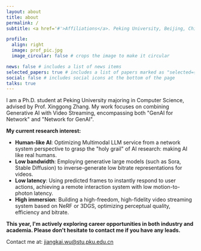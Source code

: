 ```yaml
---
layout: about
title: about
permalink: /
subtitle: <a href='#'>Affiliations</a>. Peking University, Beijing, China.

profile:
  align: right
  image: prof_pic.jpg
  image_circular: false # crops the image to make it circular

news: false # includes a list of news items
selected_papers: true # includes a list of papers marked as "selected={true}"
social: false # includes social icons at the bottom of the page
talks: true
---
```


I am a Ph.D. student at Peking University majoring in Computer Science, advised by Prof. Xinggong Zhang. My work focuses on combining Generative AI with Video Streaming, encompassing both "GenAI for Network" and "Network for GenAI".
<!--My current research interest is applying generative vision and graphics to video streaming to optimize system performance. 
My work involves algorithm design and implementation optimization, spanning computer networks, vision, graphics, and machine learning. -->

**My current research interest:**

- <b>Human-like AI</b>: Optimizing Multimodal LLM service from a network system perspective to grasp the "holy grail" of AI research: making AI like real humans.
- <b>Low bandwidth</b>: Employing generative large models (such as Sora, Stable Diffusion) 
to inverse-generate low bitrate representations for videos.
- <b>Low latency</b>: Using predicted frames to instantly respond to user actions, achieving a remote interaction system with low motion-to-photon latency.
- <b>High immersion</b>: Building a high-freedom, high-fidelity video streaming system based on NeRF or 3DGS, optimizing perceptual quality, efficiency and bitrate.

**This year, I'm actively exploring career opportunities in both industry and academia. Please don't hesitate to contact me if you have any leads.**

Contact me at: <a href='#'>jiangkai.wu@stu.pku.edu.cn</a>

<!-- Write your biography here. Tell the world about yourself. Link to your favorite [subreddit](http://reddit.com). You can put a picture in, too. The code is already in, just name your picture `prof_pic.jpg` and put it in the `img/` folder.

Put your address / P.O. box / other info right below your picture. You can also disable any of these elements by editing `profile` property of the YAML header of your `_pages/about.md`. Edit `_bibliography/papers.bib` and Jekyll will render your [publications page](/al-folio/publications/) automatically.

Link to your social media connections, too. This theme is set up to use [Font Awesome icons](https://fontawesome.com/) and [Academicons](https://jpswalsh.github.io/academicons/), like the ones below. Add your Facebook, Twitter, LinkedIn, Google Scholar, or just disable all of them. -->
